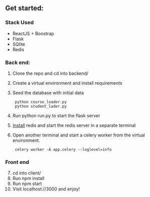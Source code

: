 
## Get started:

### Stack Used
* ReactJS + Boostrap
* Flask
* SQlite
* Redis

### Back end:
1. Clone the repo and cd into backend/
2. Create a virtual environment and install requirements
3. Seed the database with initial data

        python course_loader.py
        python student_lader.py
        
4. Run python run.py to start the flask server
5. [Install](https://redis.io/download) redis and start the redis server in a separate terminal
6. Open another terminal and start a celery worker from the virtual environment.

        celery worker -A app.celery --loglevel=info

### Front end
7. cd into client/
8. Run npm install 
9. Run npm start
10. Visit localhost://3000 and enjoy!
